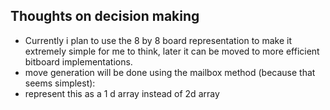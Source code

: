 ## Thoughts on decision making
- Currently i plan to use the 8 by 8 board representation to make it extremely simple for me to think, later it can be moved to more efficient bitboard implementations. 
- move generation will be done using the mailbox method (because that seems simplest):  
- represent this as a 1 d array instead of 2d array 
